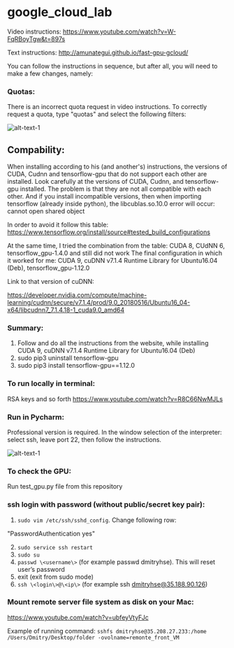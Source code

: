 # google_cloud_lab
Video instructions: https://www.youtube.com/watch?v=W-FqRBoyTgw&t=897s

Text instructions: http://amunategui.github.io/fast-gpu-gcloud/

You can follow the instructions in sequence, but after all, you will need to make a few changes, namely:

### Quotas:

There is an incorrect quota request in video instructions. To correctly request a quota, type "quotas" and select the following filters:

![alt-text-1](https://i.ibb.co/C8F82Mh/1.png "title-1")

## Compability:

When installing according to his (and another's) instructions, the versions of CUDA, Cudnn and tensorflow-gpu that do not support each other are installed. Look carefully at the versions of CUDA, Cudnn, and tensorflow-gpu installed. The problem is that they are not all compatible with each other. And if you install incompatible versions, then when importing tensorflow (already inside python), the libcublas.so.10.0 error will occur: cannot open shared object

In order to avoid it follow this table: https://www.tensorflow.org/install/source#tested_build_configurations

At the same time, I tried the combination from the table: CUDA 8, CUdNN 6, tensorflow_gpu-1.4.0 and still did not work
The final configuration in which it worked for me: CUDA 9, cuDNN v7.1.4 Runtime Library for Ubuntu16.04 (Deb), tensorflow_gpu-1.12.0

Link to that version of cuDNN:

https://developer.nvidia.com/compute/machine-learning/cudnn/secure/v7.1.4/prod/9.0_20180516/Ubuntu16_04-x64/libcudnn7_7.1.4.18-1_cuda9.0_amd64


### Summary: 
1) Follow and do all the instructions from the website, while installing CUDA 9, cuDNN v7.1.4 Runtime Library for Ubuntu16.04 (Deb)
2) sudo pip3 uninstall tensorflow-gpu
3) sudo pip3 install tensorflow-gpu==1.12.0


### To run locally in terminal: 
RSA keys and so forth
https://www.youtube.com/watch?v=R8C66NwMJLs

### Run in Pycharm:
Professional version is required. In the window selection of the interpreter: select ssh, leave port 22, then follow the instructions.

![alt-text-1](https://i.ibb.co/jyZFc6c/2.png "title-1")


### To check the GPU:
Run test_gpu.py file from this repository

### ssh login with password (without public/secret key pair):
1. ```sudo vim /etc/ssh/sshd_config```. Change following row: 

"PasswordAuthentication yes"

2. ```sudo service ssh restart```
3. ```sudo su```
4. ```passwd \<username\>``` (for example passwd dmitryhse). This will reset user’s password
5. exit (exit from sudo mode)
6. ```ssh \<login\>@\<ip\>``` (for example ssh dmitryhse@35.188.90.126)

### Mount remote server file system as disk on your Mac:

https://www.youtube.com/watch?v=ubfeyVtyFJc

Example of running command:
 ```sshfs dmitryhse@35.208.27.233:/home /Users/Dmitry/Desktop/folder -ovolname=remonte_front_VM```
